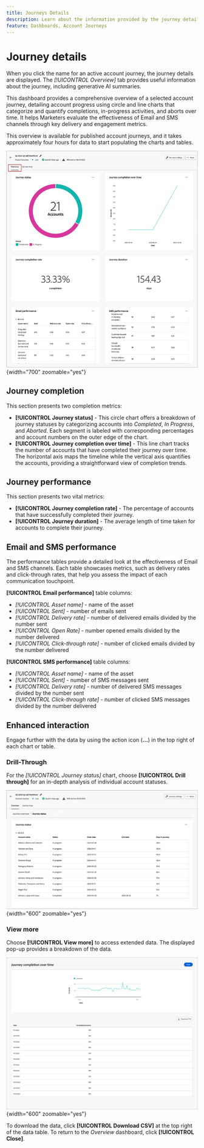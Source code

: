 ```yaml
---
title: Journeys Details
description: Learn about the information provided by the journey details page and how it can help you monitor and manage your published account journey.
feature: Dashboards, Account Journeys
---
```

# Journey details

When you click the name for an active account journey, the journey details are displayed. The _[!UICONTROL Overview]_ tab provides useful information about the journey, including generative AI summaries.

This dashboard provides a comprehensive overview of a selected account journey, detailing account progress using circle and line charts that categorize and quantify completions, in-progress activities, and aborts over time. It helps Marketers evaluate the effectiveness of Email and SMS channels through key delivery and engagement metrics.

This overview is available for published account journeys, and it takes approximately four hours for data to start populating the charts and tables.

![Access the active journey details](./assets/journey-detail-overview.png){width="700" zoomable="yes"}

## Journey completion

This section presents two completion metrics:

* **[!UICONTROL Journey status]** - This circle chart offers a breakdown of journey statuses by categorizing accounts into _Completed_, _In Progress_, and _Aborted_. Each segment is labeled with corresponding percentages and account numbers on the outer edge of the chart.
* **[!UICONTROL Journey completion over time]** - This line chart tracks the number of accounts that have completed their journey over time. The horizontal axis maps the timeline while the vertical axis quantifies the accounts, providing a straightforward view of completion trends.

## Journey performance

This section presents two vital metrics:

* **[!UICONTROL Journey completion rate]** - The percentage of accounts that have successfully completed their journey.
* **[!UICONTROL Journey duration]** - The average length of time taken for accounts to complete their journey.

## Email and SMS performance

The performance tables provide a detailed look at the effectiveness of Email and SMS channels. Each table showcases metrics, such as delivery rates and click-through rates, that help you assess the impact of each communication touchpoint.

**[!UICONTROL Email performance]** table columns:

* _[!UICONTROL Asset name]_ - name of the asset
* _[!UICONTROL Sent]_ - number of emails sent
* _[!UICONTROL Delivery rate]_ - number of delivered emails divided by the number sent
* _[!UICONTROL Open Rate]_ - number opened emails divided by the number delivered
* _[!UICONTROL Click-through rate]_ - number of clicked emails divided by the number delivered

**[!UICONTROL SMS performance]** table columns:

* _[!UICONTROL Asset name]_ - name of the asset
* _[!UICONTROL Sent]_ - number of SMS messages sent
* _[!UICONTROL Delivery rate]_ - number of delivered SMS messages divided by the number sent
* _[!UICONTROL Click-through rate]_ - number of clicked SMS messages divided by the number delivered
<!-- 
To generate a shareable PDF of your current view, click **[!UICONTROL Export]** at the top right of the page. -->

## Enhanced interaction

Engage further with the data by using the action icon (**...**) in the top right of each chart or table. 

### Drill-Through

For the _[!UICONTROL Journey status]_ chart, choose **[!UICONTROL Drill through]** for an in-depth analysis of individual account statuses.

![The drill through for the graph data](./assets/journey-status-drill-through.png){width="600" zoomable="yes"}
<!--
The applied global filters are carried over to the view and displayed at the top. Click the _Filter_ icon at the top left to filter the data display by journey.-->

### View more

Choose **[!UICONTROL View more]** to access extended data. The displayed pop-up provides a breakdown of the data. 

![View extended data](./assets/journey-completion-over-time-view-more.png){width="600" zoomable="yes"}

To download the data, click **[!UICONTROL Download CSV]** at the top right of the data table. To return to the _Overview_ dashboard, click **[!UICONTROL Close]**.
